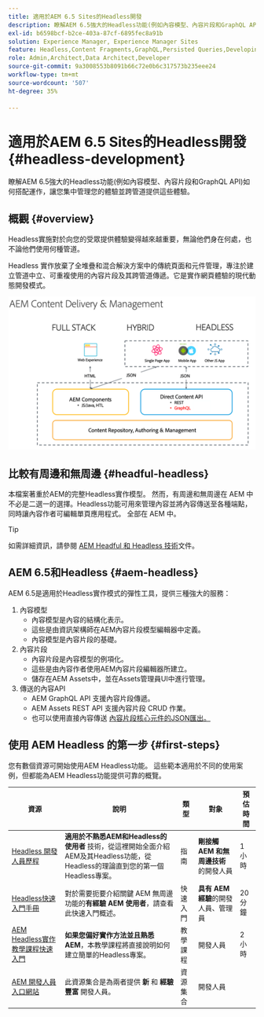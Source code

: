 ```yaml
---
title: 適用於AEM 6.5 Sites的Headless開發
description: 瞭解AEM 6.5強大的Headless功能(例如內容模型、內容片段和GraphQL API)如何搭配運作，讓您集中管理您的體驗並跨管道提供這些體驗。
exl-id: b6598bcf-b2ce-403a-87cf-6895fec8a91b
solution: Experience Manager, Experience Manager Sites
feature: Headless,Content Fragments,GraphQL,Persisted Queries,Developing
role: Admin,Architect,Data Architect,Developer
source-git-commit: 9a3008553b8091b66c72e0b6c317573b235eee24
workflow-type: tm+mt
source-wordcount: '507'
ht-degree: 35%

---
```


# 適用於AEM 6.5 Sites的Headless開發 {#headless-development}

瞭解AEM 6.5強大的Headless功能(例如內容模型、內容片段和GraphQL API)如何搭配運作，讓您集中管理您的體驗並跨管道提供這些體驗。

## 概觀 {#overview}

Headless實施對於向您的受眾提供體驗變得越來越重要，無論他們身在何處，也不論他們使用何種管道。

Headless 實作放棄了全堆疊和混合解決方案中的傳統頁面和元件管理，專注於建立管道中立、可重複使用的內容片段及其跨管道傳遞。它是實作網頁體驗的現代動態開發模式。

![AEM 實作模型](/help/sites-developing/headless/getting-started/assets/aem-implementation-models.png)

## 比較有周邊和無周邊 {#headful-headless}

本檔案著重於AEM的完整Headless實作模型。 然而，有周邊和無周邊在 AEM 中不必是二選一的選擇。Headless功能可用來管理內容並將內容傳送至各種端點，同時讓內容作者可編輯單頁應用程式。 全部在 AEM 中。

>[!TIP]
>
>如需詳細資訊，請參閱 [AEM Headful 和 Headless 技術](/help/sites-developing/headful-headless.md)文件。

## AEM 6.5和Headless {#aem-headless}

AEM 6.5是適用於Headless實作模式的彈性工具，提供三種強大的服務：

1. 內容模型
   * 內容模型是內容的結構化表示。
   * 這些是由資訊架構師在AEM內容片段模型編輯器中定義。
   * 內容模型是內容片段的基礎。
1. 內容片段
   * 內容片段是內容模型的例項化。
   * 這些是由內容作者使用AEM內容片段編輯器所建立。
   * 儲存在AEM Assets中，並在Assets管理員UI中進行管理。
1. 傳送的內容API
   * AEM GraphQL API 支援內容片段傳遞。
   * AEM Assets REST API 支援內容片段 CRUD 作業。
   * 也可以使用直接內容傳送 [內容片段核心元件的JSON匯出。](https://experienceleague.adobe.com/docs/experience-manager-core-components/using/components/content-fragment-component.html)

## 使用 AEM Headless 的第一步 {#first-steps}

您有數個資源可開始使用AEM Headless功能。 這些範本適用於不同的使用案例，但都能為AEM Headless功能提供可靠的概覽。

| 資源 | 說明 | 類型 | 對象 | 預估時間 |
|---|---|---|---|---|
| [Headless 開發人員歷程](/help/journey-headless/developer/overview.md) | **適用於不熟悉AEM和Headless的使用者** 技術，從這裡開始全面介紹AEM及其Headless功能，從Headless的理論直到您的第一個Headless專案。 | 指南 | **剛接觸 AEM 和無周邊技術** 的開發人員 | 1 小時 |
| [Headless快速入門手冊](/help/sites-developing/headless/getting-started/introduction.md) | 對於需要扼要介紹關鍵 AEM 無周邊功能的&#x200B;**有經驗 AEM 使用者**，請查看此快速入門概述。 | 快速入門 | **具有 AEM 經驗**&#x200B;的開發人員、管理員 | 20 分鐘 |
| [AEM Headless實作教學課程快速入門](https://experienceleague.adobe.com/docs/experience-manager-learn/getting-started-with-aem-headless/graphql/multi-step/overview.html) | **如果您偏好實作方法並且熟悉AEM**，本教學課程將直接說明如何建立簡單的Headless專案。 | 教學課程 | 開發人員 | 2 小時 |
| [AEM 開發人員入口網站](https://experienceleague.adobe.com/landing/experience-manager/headless/developer.html) | 此資源集合是為兩者提供 **新** 和 **經驗豐富** 開發人員。 | 資源集合 | 開發人員 | |
